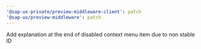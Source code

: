 ```yaml
---
'@sap-ux-private/preview-middleware-client': patch
'@sap-ux/preview-middleware': patch
---
```


Add explanation at the end of disabled context menu item due to non stable ID
